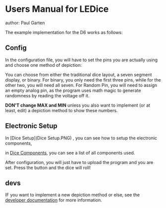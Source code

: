 # Users Manual for LEDice

author: Paul Garten

The example implementation for the D6 works as follows:

## Config
In the configuration file, you will have to set the pins you are 
actually using and choose one method of depiction:

You can choose from either the traditional dice layout, a seven segment display, or binary.
For binary, you only need the first three pins, while for the other two, you will need all seven.
For Random Pin, you will need to assign an empty analog pin, as the program uses math magic 
to generate randomness by reading the voltage off it.

**DON'T change MAX and MIN** unless you also want to implement (or at least, edit) 
a depiction method to show these numbers.

## Electronic Setup
In [Dice Setup](Dice Setup.PNG) , you can see how to setup the electronic components, 

in [Dice Components](Dice_Components.csv), you can see a list of all components used.

After configuration, you will just have to upload the program and you are set.
Press the button and the dice will roll!

## devs
IF you want to implement a new depiction method or else, 
see the [developer documentation](Dev_Documentation.md) for more information.